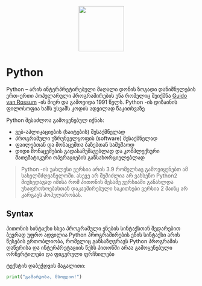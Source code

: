 <p align="center">
  <img width="120" height="120" src="https://brandslogos.com/wp-content/uploads/images/large/python-logo.png">
</p>

# Python

Python – არის ინტერპრეტირებული მაღალი დონის ზოგადი დანიშნულების ერთ-ერთი პოპულარული პროგრამირების ენა რომელიც შეიქმნა [Guido van Rossum](https://en.m.wikipedia.org/wiki/Guido_van_Rossum) -ის მიერ და გამოვიდა 1991 წელს. Python -ის დიზაინის ფილოსოფია ხაზს უსვამს კოდის ადვილად წაკითხვაზე

Python შესაძლოა გამოყენებულ იქნას:
- ვებ-აპლიკაციების (საიტების) შესაქმნელად 
- პროგრამული უზრუნველყოფის (software) შესაქმნელად
- ფაილებთან და მონაცემთა ბაზებთან სამუშაოდ
- დიდი მონაცემების გადასამუშავებლად და კომპლექსური მათემატიკური ოპერაციების განსახორციელებლად

> Python -ის უახლესი ვერსია არის 3.9 რომელსაც გამოვიყენებთ ამ სახელმძღვანელოში. ასევე არ შემიძლია არ ვახსენო Python2 მიუხედავად იმისა რომ პითონის მესამე ვერსიაში განახლდა უსაფრთხოებასთან დაკავშირებული საკითხები ვერსია 2 მაინც არ კარგავს პოპულარობას.

## Syntax

პითონის სინტაქსი სხვა პროგრამული ენების სინტაქსთან შედარებით ბევრად უფრო ადვილია
Python პროგრამირების ენის სინტაქსი არის წესების ერთობლიობა, რომელიც განსაზღვრავს Python პროგრამის დაწერისა და ინტერპრეტაციის წესს
პითონში არაა გამოყენებული ორწერტილები და ფიგურული ფრჩხილები

ტექსტის დაბეჭდვის მაგალითი:
```python
print("გამარჯობა, მსოფლიო!")
```

